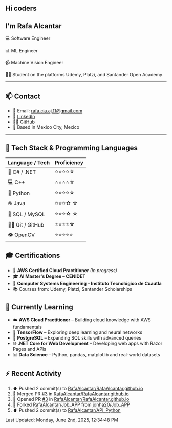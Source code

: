 ## Hi coders
## I'm Rafa Alcantar


💻 Software Engineer

📊 ML Engineer

📹 Machine Vision Engineer

👨‍💻 Student on the platforms Udemy, Platzi, and Santander Open Academy

---
## 📫 Contact

- 📧 Email: [rafa.cia.aj.11@gmail.com](mailto:rafa.cia.aj.11@gmail.com)  
- 💼 [LinkedIn](https://www.linkedin.com/in/rafael-alcantar-juarez/)  
- 🧑‍💻 [GitHub](https://github.com/RafaAlcantar)  
- 📍 Based in Mexico City, Mexico

---
## 🧰 Tech Stack & Programming Languages

| Language / Tech   |  Proficiency   |
|-------------------|----------------|
| 🎯 C# / .NET      | ⭐⭐⭐⭐☆   |
| 💻 C++            | ⭐⭐⭐⭐☆   |
| 🐍 Python         | ⭐⭐⭐⭐☆   |
| ☕ Java           | ⭐⭐⭐☆ ☆   |
| 💾 SQL / MySQL    | ⭐⭐⭐☆ ☆   |
| 🧑‍💻 Git / GitHub   | ⭐⭐⭐⭐☆   |
| 👁️ OpenCV         | ⭐⭐⭐⭐⭐  |


## 🎓 Certifications

- 📜 **AWS Certified Cloud Practitioner** *(In progress)*  
- 🎓 **AI Master's Degree – CENIDET**  
- 📘 **Computer Systems Engineering – Instituto Tecnológico de Cuautla**  
- 📚 Courses from: Udemy, Platzi, Santander Scholarships

## 🧪 Currently Learning

- ☁️ **AWS Cloud Practitioner** – Building cloud knowledge with AWS fundamentals  
- 🤖 **TensorFlow** – Exploring deep learning and neural networks  
- 🐘 **PostgreSQL** – Expanding SQL skills with advanced queries  
- 🌐 **.NET Core for Web Development** – Developing web apps with Razor Pages and APIs  
- 📊 **Data Science** – Python, pandas, matplotlib and real-world datasets

## :zap: Recent Activity
<!--RECENT_ACTIVITY:start-->
1. ⬆️ Pushed 2 commit(s) to [RafaAlcantar/RafaAlcantar.github.io](https://github.com/RafaAlcantar/RafaAlcantar.github.io)
2. 🎉 Merged PR [#3](https://github.com/RafaAlcantar/RafaAlcantar.github.io/pull/3) in [RafaAlcantar/RafaAlcantar.github.io](https://github.com/RafaAlcantar/RafaAlcantar.github.io)
3. 💪 Opened PR [#3](https://github.com/RafaAlcantar/RafaAlcantar.github.io/pull/3) in [RafaAlcantar/RafaAlcantar.github.io](https://github.com/RafaAlcantar/RafaAlcantar.github.io)
4. 🔱 Forked [RafaAlcantar/Job_APP](https://github.com/RafaAlcantar/Job_APP) from [jonha20/Job_APP](https://github.com/jonha20/Job_APP)
5. ⬆️ Pushed 2 commit(s) to [RafaAlcantar/API_Python](https://github.com/RafaAlcantar/API_Python)
<!--RECENT_ACTIVITY:end-->
<!--RECENT_ACTIVITY:last_update-->
Last Updated: Monday, June 2nd, 2025, 12:34:48 PM
<!--RECENT_ACTIVITY:last_update_end-->

